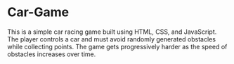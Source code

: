# Car-Game
This is a simple car racing game built using HTML, CSS, and JavaScript. The player controls a car and must avoid randomly generated obstacles while collecting points. The game gets progressively harder as the speed of obstacles increases over time.
